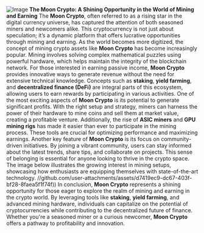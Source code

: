 
![Image](https://github.com/user-attachments/assets/d7419ec9-dc67-403f-bf28-8faea5f1f74f)
**The Moon Crypto: A Shining Opportunity in the World of Mining and Earning**
The **Moon Crypto**, often referred to as a rising star in the digital currency universe, has captured the attention of both seasoned miners and newcomers alike. This cryptocurrency is not just about speculation; it’s a dynamic platform that offers lucrative opportunities through mining and earning. As the world becomes more digitized, the concept of mining crypto assets like **Moon Crypto** has become increasingly popular. 
Mining involves solving complex mathematical puzzles using powerful hardware, which helps maintain the integrity of the blockchain network. For those interested in earning passive income, **Moon Crypto** provides innovative ways to generate revenue without the need for extensive technical knowledge. Concepts such as **staking**, **yield farming**, and **decentralized finance (DeFi)** are integral parts of this ecosystem, allowing users to earn rewards by participating in various activities.
One of the most exciting aspects of **Moon Crypto** is its potential to generate significant profits. With the right setup and strategy, miners can harness the power of their hardware to mine coins and sell them at market value, creating a profitable venture. Additionally, the rise of **ASIC miners** and **GPU mining rigs** has made it easier than ever to participate in the mining process. These tools are crucial for optimizing performance and maximizing earnings.
Another key feature of **Moon Crypto** is its focus on community-driven initiatives. By joining a vibrant community, users can stay informed about the latest trends, share tips, and collaborate on projects. This sense of belonging is essential for anyone looking to thrive in the crypto space. The image below illustrates the growing interest in mining setups, showcasing how enthusiasts are equipping themselves with state-of-the-art technology.
 //github.com/user-attachments/assets/d7419ec9-dc67-403f-bf28-8faea5f1f74f))
In conclusion, **Moon Crypto** represents a shining opportunity for those eager to explore the realm of mining and earning in the crypto world. By leveraging tools like **staking**, **yield farming**, and advanced mining hardware, individuals can capitalize on the potential of cryptocurrencies while contributing to the decentralized future of finance. Whether you're a seasoned miner or a curious newcomer, **Moon Crypto** offers a pathway to profitability and innovation.
